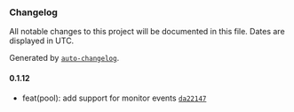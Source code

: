### Changelog

All notable changes to this project will be documented in this file. Dates are displayed in UTC.

Generated by [`auto-changelog`](https://github.com/CookPete/auto-changelog).

#### 0.1.12

- feat(pool): add support for monitor events [`da22147`](https://github.com/tctien342/comfyui-sdk/commit/da22147645784e5e0cb476ac5e201683238136d9)
